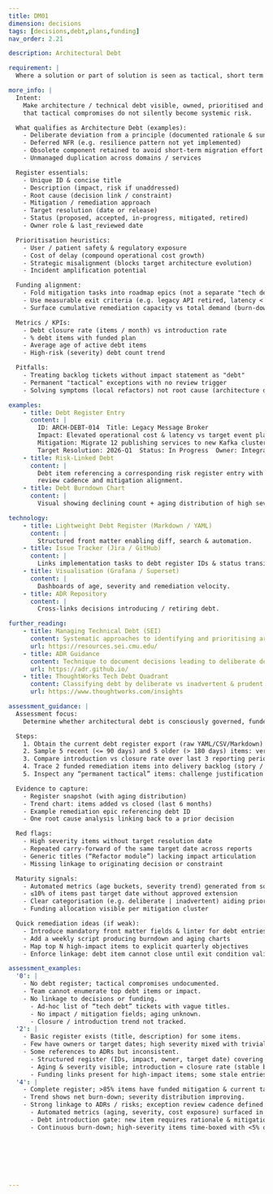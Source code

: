 ```yaml
---
title: DM01
dimension: decisions
tags: [decisions,debt,plans,funding]
nav_order: 2.21

description: Architectural Debt

requirement: |
  Where a solution or part of solution is seen as tactical, short term or introduces / persists tech & architecture debt, remediation plans **SHOULD** be in place and agreed with the relevant stakeholders and governance groups. Architecture Debt **SHOULD** be identified with implications, rationale and future mitigation plans (recorded in an Architecture Debt Register) Plans **SHOULD** be realistic and funded.

more_info: |
  Intent:
    Make architecture / technical debt visible, owned, prioritised and funded so
    that tactical compromises do not silently become systemic risk.

  What qualifies as Architecture Debt (examples):
    - Deliberate deviation from a principle (documented rationale & sunset date)
    - Deferred NFR (e.g. resilience pattern not yet implemented)
    - Obsolete component retained to avoid short-term migration effort
    - Unmanaged duplication across domains / services

  Register essentials:
    - Unique ID & concise title
    - Description (impact, risk if unaddressed)
    - Root cause (decision link / constraint)
    - Mitigation / remediation approach
    - Target resolution (date or release)
    - Status (proposed, accepted, in-progress, mitigated, retired)
    - Owner role & last_reviewed date

  Prioritisation heuristics:
    - User / patient safety & regulatory exposure
    - Cost of delay (compound operational cost growth)
    - Strategic misalignment (blocks target architecture evolution)
    - Incident amplification potential

  Funding alignment:
    - Fold mitigation tasks into roadmap epics (not a separate "tech debt" bucket)
    - Use measurable exit criteria (e.g. legacy API retired, latency < X ms)
    - Surface cumulative remediation capacity vs total demand (burn-down)

  Metrics / KPIs:
    - Debt closure rate (items / month) vs introduction rate
    - % debt items with funded plan
    - Average age of active debt items
    - High-risk (severity) debt count trend

  Pitfalls:
    - Treating backlog tickets without impact statement as "debt"
    - Permanent "tactical" exceptions with no review trigger
    - Solving symptoms (local refactors) not root cause (architecture decision)

examples: 
    - title: Debt Register Entry
      content: |
        ID: ARCH-DEBT-014  Title: Legacy Message Broker
        Impact: Elevated operational cost & latency vs target event platform.
        Mitigation: Migrate 12 publishing services to new Kafka cluster.
        Target Resolution: 2026-Q1  Status: In Progress  Owner: Integration Arch.
    - title: Risk-Linked Debt
      content: |
        Debt item referencing a corresponding risk register entry with common
        review cadence and mitigation alignment.
    - title: Debt Burndown Chart
      content: |
        Visual showing declining count + aging distribution of high severity items.

technology:
    - title: Lightweight Debt Register (Markdown / YAML)
      content: |
        Structured front matter enabling diff, search & automation.
    - title: Issue Tracker (Jira / GitHub)
      content: |
        Links implementation tasks to debt register IDs & status transitions.
    - title: Visualisation (Grafana / Superset)
      content: |
        Dashboards of age, severity and remediation velocity.
    - title: ADR Repository
      content: |
        Cross-links decisions introducing / retiring debt.

further_reading:
    - title: Managing Technical Debt (SEI)
      content: Systematic approaches to identifying and prioritising architectural debt.
      url: https://resources.sei.cmu.edu/
    - title: ADR Guidance
      content: Technique to document decisions leading to deliberate debt.
      url: https://adr.github.io/
    - title: ThoughtWorks Tech Debt Quadrant
      content: Classifying debt by deliberate vs inadvertent & prudent vs reckless.
      url: https://www.thoughtworks.com/insights

assessment_guidance: |
  Assessment focus:
    Determine whether architectural debt is consciously governed, funded and trending toward reduction—not merely enumerated.

  Steps:
    1. Obtain the current debt register export (raw YAML/CSV/Markdown) and count open vs mitigated vs retired items.
    2. Sample 5 recent (<= 90 days) and 5 older (> 180 days) items: verify each has rationale, impact, mitigation plan, target date, owner & linkage (ADR / risk / roadmap epic).
    3. Compare introduction vs closure rate over last 3 reporting periods—identify net burn-down or accumulation.
    4. Trace 2 funded remediation items into delivery backlog (story / epic alignment with measurable exit criteria).
    5. Inspect any “permanent tactical” items: challenge justification & review trigger.

  Evidence to capture:
    - Register snapshot (with aging distribution)
    - Trend chart: items added vs closed (last 6 months)
    - Example remediation epic referencing debt ID
    - One root cause analysis linking back to a prior decision

  Red flags:
    - High severity items without target resolution date
    - Repeated carry-forward of the same target date across reports
    - Generic titles (“Refactor module”) lacking impact articulation
    - Missing linkage to originating decision or constraint

  Maturity signals:
    - Automated metrics (age buckets, severity trend) generated from source repo
    - ≤10% of items past target date without approved extension
    - Clear categorisation (e.g. deliberate | inadvertent) aiding prioritisation
    - Funding allocation visible per mitigation cluster

  Quick remediation ideas (if weak):
    - Introduce mandatory front matter fields & linter for debt entries
    - Add a weekly script producing burndown and aging charts
    - Map top N high-impact items to explicit quarterly objectives
    - Enforce linkage: debt item cannot close until exit condition validated

assessment_examples:
  '0': |
    - No debt register; tactical compromises undocumented.
    - Team cannot enumerate top debt items or impact.
    - No linkage to decisions or funding.
      - Ad-hoc list of “tech debt” tickets with vague titles.
      - No impact / mitigation fields; aging unknown.
      - Closure / introduction trend not tracked.
  '2': |
    - Basic register exists (title, description) for some items.
    - Few have owners or target dates; high severity mixed with trivial tasks.
    - Some references to ADRs but inconsistent.
      - Structured register (IDs, impact, owner, target date) covering majority.
      - Aging & severity visible; introduction ≈ closure rate (stable backlog).
      - Funding links present for high-impact items; some stale entries.
  '4': |
    - Complete register; >85% items have funded mitigation & current target date.
    - Trend shows net burn-down; severity distribution improving.
    - Strong linkage to ADRs / risks; exception review cadence defined.
      - Automated metrics (aging, severity, cost exposure) surfaced in dashboard.
      - Debt introduction gate: new item requires rationale & mitigation proposal.
      - Continuous burn-down; high-severity items time-boxed with <5% overdue.







---
```

